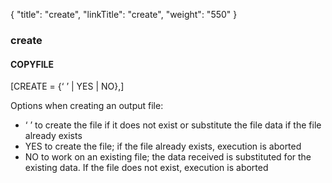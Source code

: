 {
    "title": "create",
    "linkTitle": "create",
    "weight": "550"
}<span id="create"></span>

### create

#### COPYFILE

[CREATE = {<span class="underline">‘ ’</span> &#124; YES &#124; NO},]

Options when creating an output file:

- ‘ ’ to create the
    file if it does not exist or substitute the file data if the file already
    exists
- YES to create the
    file; if the file already exists, execution is aborted
- NO to work on an
    existing file; the data received is substituted for the existing data.
    If the file does not exist, execution is aborted
